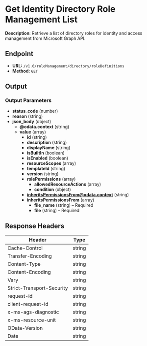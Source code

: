 # Get Identity Directory Role Management List

**Description**: Retrieve a list of directory roles for identity and access management from Microsoft Graph API.

## Endpoint

- **URL:** `/v1.0/roleManagement/directory/roleDefinitions`
- **Method:** `GET`
## Output

### Output Parameters

- **status_code** (number)
- **reason** (string)
- **json_body** (object)
  - **@odata.context** (string)
  - **value** (array)
    - **id** (string)
    - **description** (string)
    - **displayName** (string)
    - **isBuiltIn** (boolean)
    - **isEnabled** (boolean)
    - **resourceScopes** (array)
    - **templateId** (string)
    - **version** (string)
    - **rolePermissions** (array)
      - **allowedResourceActions** (array)
      - **condition** (object)
    - **inheritsPermissionsFrom@odata.context** (string)
    - **inheritsPermissionsFrom** (array)
      - **file_name** (string) – Required
      - **file** (string) – Required
## Response Headers

| Header | Type |
|--------|------|
| Cache-Control | string |
| Transfer-Encoding | string |
| Content-Type | string |
| Content-Encoding | string |
| Vary | string |
| Strict-Transport-Security | string |
| request-id | string |
| client-request-id | string |
| x-ms-ags-diagnostic | string |
| x-ms-resource-unit | string |
| OData-Version | string |
| Date | string |
